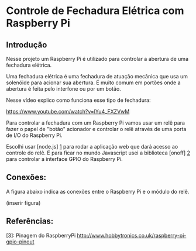 Controle de Fechadura Elétrica com Raspberry Pi
===

Introdução
---

Nesse projeto um Raspberry Pi é utilizado para controlar a abertura de 
uma fechadura elétrica.

Uma fechadura elétrica é uma fechadura de atuação mecânica que usa um solenóide
para acionar sua abertura. É muito comum em portões onde a abertura é feita 
pelo interfone ou por um botão.

Nesse vídeo explico como funciona esse tipo de fechadura:

https://www.youtube.com/watch?v=lYu4_FXZVwM

Para controlar a fechadura com um Raspberry Pi vamos usar um relê para fazer
o papel de "botão" acionador e controlar o relê através de uma porta de I/O
do Raspberry Pi.

Escolhi usar [node.js] [1] para rodar a aplicação web que dará acesso ao controle
do relê. E para ficar no mundo Javascript usei a biblioteca [onoff] [2] para
controlar a interface GPIO do Raspberry Pi.


Conexões:
---

A figura abaixo indica as conexões entre o Raspberry Pi e o módulo do relê.

(inserir figura)





Referências:
---

[1]: http://weworkweplay.com/play/raspberry-pi-nodejs/ (Versão do node.js pré-compilada para Raspberry Pi)
[2]: https://www.npmjs.com/package/onoff 
[3]: Pinagem do RaspberryPi http://www.hobbytronics.co.uk/raspberry-pi-gpio-pinout
